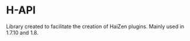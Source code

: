 # H-API
Library created to facilitate the creation of HaiZen plugins. Mainly used in 1.7.10 and 1.8.
